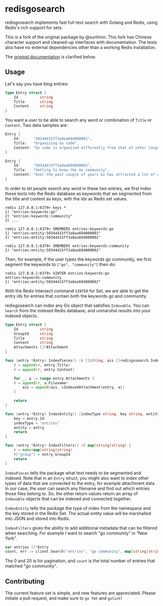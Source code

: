 # redisgosearch

redisgosearch implements fast full-text search with Golang and Redis, using Redis's rich support for sets.

This is a fork of the original package by @sunfmin. This fork has Chinese character support and cleaned-up interfaces with documentation. The tests also have no external dependencies other than a working Redis installation.

The [original documentation](https://theplant.jp/en/blogs/13-techforce-making-a-simple-full-text-search-with-golang-and-redis) is clarified below.

## Usage

Let's say you have blog entries:

```go
type Entry struct {
    Id          string
    Title       string
    Content     string
}
```

You want a user to be able to search any word or combination of `Title` or `Content`. Two data samples are:

```go
Entry {
    Id:      "50344415ff3a8aa694000001",
    Title:   "Organizing Go code",
    Content: "Go code is organized differently from that of other languages. This post discusses",
}

Entry {
    Id:      "50344415ff3a8aa694000002",
    Title:   "Getting to know the Go community",
    Content: "Over the past couple of years Go has attracted a lot of users and contributors",
}
```

In order to let people search any word in these two entries, we first index these texts into the Redis database as keywords that we segmented from the title and content as keys, with the Ids as Redis set values.

```
redis 127.0.0.1:6379> keys *
1) "entries:keywords:go"
2) "entries:keywords:community"
3) ...

redis 127.0.0.1:6379> SMEMBERS entries:keywords:go
1) "entries:entity:50344415ff3a8aa694000001"
2) "entries:entity:50344415ff3a8aa694000002"

redis 127.0.0.1:6379> SMEMBERS entries:keywords:community
1) "entries:entity:50344415ff3a8aa694000002"
```

Then, for example, if the user types the keywords go community, we first segment the keywords to `["go", "community"]` then do:

```
redis 127.0.0.1:6379> SINTER entries:keywords:go entries:keywords:community
1) "entries:entity:50344415ff3a8aa694000002"
```

With the Redis Intersect command `SINTER` for Set, we are able to get the entry ids for entries that contain both the keywords go and community.

redisgosearch can index any Go object that satisfies `Indexable`. You can `Search` from the indexed Redis database, and unmarshal results into your indexed objects.

```go
type Entry struct {
    Id          string
    GroupId     string
    Title       string
    Content     string
    Attachments []*Attachment
}

func (entry *Entry) IndexPieces() (r []string, ais []redisgosearch.Indexable) {
    r = append(r, entry.Title)
    r = append(r, entry.Content)

    for _, a := range entry.Attachments {
    r = append(r, a.Filename)
        ais = append(ais, &IndexedAttachment{entry, a})
    }

    return
}

func (entry *Entry) IndexEntity() (indexType string, key string, entity interface{}) {
    key = entry.Id
    indexType = "entries"
    entity = entry
    return
}

func (entry *Entry) IndexFilters() (r map[string]string) {
    r = make(map[string]string)
    r["group"] = entry.GroupId
    return
}
```

`IndexPieces` tells the package what text needs to be segmented and indexed. Note that in an `Entry` struct, you might also want to index other types of data that are connected to the entry, for example attachment data. In our case, the user can search any filename and find out which entries those files belong to. So, the other return values return an array of `Indexable` objects that can be indexed and connected together.

`IndexEntity` tells the package the type of index from the namespace and the key stored in the Redis Set. The actual entity value will be marshalled into JSON and stored into Redis.

`IndexFilters` gives the ability to add additional metadata that can be filtered when searching. For example I want to search “go community” in “New York”.

```go
var entries []*Entry
count, err := client.Search("entries", "go community", map[string]string{"group": "New York"}, 0, 20, &entries)
```

The 0 and 20 is for pagination, and `count` is the total number of entries that matched "go community".

## Contributing
The current feature set is simple, and new features are appreciated. Please initiate a pull request, and make sure to `go fmt` and `golint`!
